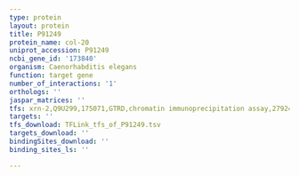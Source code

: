 ```yaml
---
type: protein
layout: protein
title: P91249
protein_name: col-20
uniprot_accession: P91249
ncbi_gene_id: '173840'
organism: Caenorhabditis elegans
function: target gene
number_of_interactions: '1'
orthologs: ''
jaspar_matrices: ''
tfs: xrn-2,Q9U299,175071,GTRD,chromatin immunoprecipitation assay,27924024%5Buid%5D,No
targets: ''
tfs_download: TFLink_tfs_of_P91249.tsv
targets_download: ''
bindingSites_download: ''
binding_sites_ls: ''

---
```

